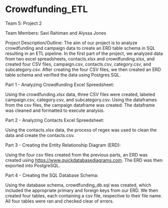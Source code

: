 # Crowdfunding_ETL

Team 5: Project 2


Team Members: Savi Rahiman and Alyssa Jones


Project Description/Outline: The aim of our project is to analyze crowdfunding and campaign data to create an ERD table schema in SQL resulting in an ETL pipeline. In the first part of the project, we analyzed data from two excel spreadsheets, contacts.xlsx and crowdfunding.xlsx, and created four CSV files, campaign.csv, contacts.csv, category.csv, and subcategory.csv. After creating the four CSV files, we then created an ERD table schema and verified the data using Postgres SQL. 


Part 1 - Analyzing Crowdfunding Excel Spreedsheet:

Using the crowdfunding.xlsx data, three CSV files were created, labeled campaign.csv, category.csv, and subcategory.csv. Using the dataframes from the csv files, the campaign dataframe was created. The dataframe was cleaned and formatted to execute analysis. 

Part 2 - Analyzing Contacts Excel Spreedsheet:

Using the contacts.xlsx data, the process of regex was used to clean the data and create the contacts.csv.


Part 3 - Creating the Entity Relationship Diagram (ERD):


Using the four csv files created from the previous parts, an ERD was created using https://www.quickdatabasediagrams.com. The ERD was then exported into PostgreSQL.


Part 4 - Creating the SQL Database Schema:

Using the database schema, crowdfunding_db.sql was created, which included the appropriate primary and foreign keys from our ERD. We then created four tables, each containing a csv file, respective to their file name. All four tables were ran and checked clear of errors.
